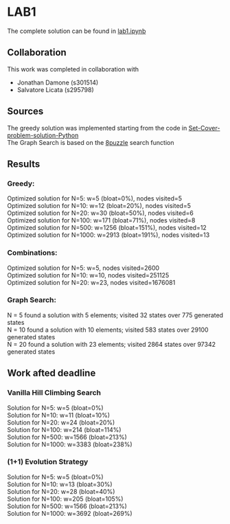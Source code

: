 # LAB1
The complete solution can be found in [lab1.ipynb](https://github.com/scoleri-mr/computational_intelligence_2022_301841/blob/main/lab1/lab1.ipynb)
## Collaboration
This work was completed in collaboration with
- Jonathan Damone (s301514)
- Salvatore Licata (s295798)

## Sources
The greedy solution was implemented starting from the code in [Set-Cover-problem-solution-Python](https://github.com/AndreaRubbi/Set-Cover-problem-solution-Python/blob/master/Greedy.py)  
The Graph Search is based on the [8puzzle](https://github.com/squillero/computational-intelligence/blob/master/2022-23/8-puzzle.ipynb) search function

## Results
### Greedy:
Optimized solution for N=5: w=5 (bloat=0%), nodes visited=5  
Optimized solution for N=10: w=12 (bloat=20%), nodes visited=5  
Optimized solution for N=20: w=30 (bloat=50%), nodes visited=6  
Optimized solution for N=100: w=171 (bloat=71%), nodes visited=8  
Optimized solution for N=500: w=1256 (bloat=151%), nodes visited=12  
Optimized solution for N=1000: w=2913 (bloat=191%), nodes visited=13

### Combinations:
Optimized solution for N=5: w=5, nodes visited=2600  
Optimized solution for N=10: w=10, nodes visited=251125  
Optimized solution for N=20: w=23, nodes visited=1676081  

### Graph Search:
N = 5 found a solution with 5 elements; visited 32 states over 775 generated states  
N = 10 found a solution with 10 elements; visited 583 states over 29100 generated states  
N = 20 found a solution with 23 elements; visited 2864 states over 97342 generated states  

## Work afted deadline
### Vanilla Hill Climbing Search
Solution for N=5: w=5 (bloat=0%)  
Solution for N=10: w=11 (bloat=10%)  
Solution for N=20: w=24 (bloat=20%)  
Solution for N=100: w=214 (bloat=114%)  
Solution for N=500: w=1566 (bloat=213%)  
Solution for N=1000: w=3383 (bloat=238%)  

### (1+1) Evolution Strategy
Solution for N=5: w=5 (bloat=0%)  
Solution for N=10: w=13 (bloat=30%)  
Solution for N=20: w=28 (bloat=40%)  
Solution for N=100: w=205 (bloat=105%)  
Solution for N=500: w=1566 (bloat=213%)  
Solution for N=1000: w=3692 (bloat=269%)  